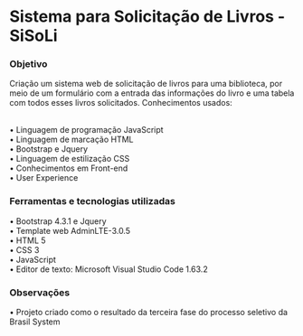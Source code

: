 <h1>Sistema para Solicitação de Livros - SiSoLi</h1>

<h3>Objetivo</h3>
Criação um sistema web de solicitação de livros para uma biblioteca, por meio de um formulário com a entrada das informações do livro e
uma tabela com todos esses livros solicitados. Conhecimentos usados:<br>

<br>• Linguagem de programação JavaScript<br>
• Linguagem de marcação HTML<br>
• Bootstrap e Jquery<br>
• Linguagem de estilização CSS<br>
• Conhecimentos em Front-end<br>
• User Experience<br>

<h3>Ferramentas e tecnologias utilizadas</h3>
•	Bootstrap 4.3.1 e Jquery<br>
•	Template web AdminLTE-3.0.5 <br>
•	HTML 5<br>
•	CSS 3<br>
•	JavaScript<br>
•	Editor de texto: Microsoft Visual Studio Code 1.63.2<br>

<h3>Observações</h3>
• Projeto criado como o resultado da terceira fase do processo seletivo da Brasil System<br>
